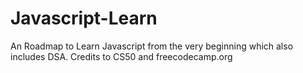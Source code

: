 # Javascript-Learn
An Roadmap to Learn Javascript from the very beginning which also includes DSA.
  Credits to CS50 and freecodecamp.org
  </footer>
  
